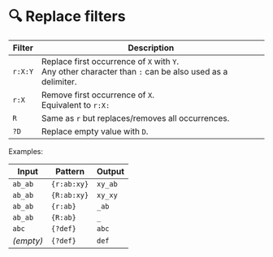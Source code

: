 # 🔍 Replace filters

| Filter  | Description                                             |
| ------- | ------------------------------------------------------- |
| `r:X:Y` | Replace first occurrence of `X` with `Y`.<br/>Any other character than `:` can be also used as a delimiter. |
| `r:X`   | Remove first occurrence of `X`.<br>Equivalent to `r:X:` |
| `R`     | Same as `r` but replaces/removes all occurrences.       |
| `?D`    | Replace empty value with `D`.                           |

Examples:

| Input     |  Pattern    | Output  |
| --------- | ----------- | ------- |
| `ab_ab`   | `{r:ab:xy}` | `xy_ab` |
| `ab_ab`   | `{R:ab:xy}` | `xy_xy` |
| `ab_ab`   | `{r:ab}`    | `_ab`   |
| `ab_ab`   | `{R:ab}`    | `_`     |
| `abc`     | `{?def}`    | `abc`   |
| *(empty)* | `{?def}`    | `def`   |
